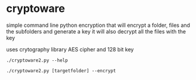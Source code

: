 # cryptoware
simple command line python encryption that will encrypt a folder, files and the subfolders and generate a key
it will also decrypt all the files with the key

uses crytography library AES cipher and 128 bit key

`./cryptoware2.py --help`

`./cryptoware2.py [targetfolder] --encrypt`
